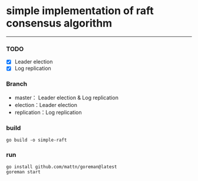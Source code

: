 # simple implementation of raft consensus algorithm

---

### TODO
- [x] Leader election
- [x] Log replication

### Branch
- master： Leader election & Log replication
- election：Leader election
- replication：Log replication

### build
```
go build -o simple-raft
```

### run
```
go install github.com/mattn/goreman@latest
goreman start
```

